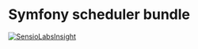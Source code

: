 Symfony scheduler bundle
========================


[![SensioLabsInsight](https://insight.sensiolabs.com/projects/18d07f61-2426-411f-ad5a-f15acec2a5b0/big.png)](https://insight.sensiolabs.com/projects/18d07f61-2426-411f-ad5a-f15acec2a5b0)
